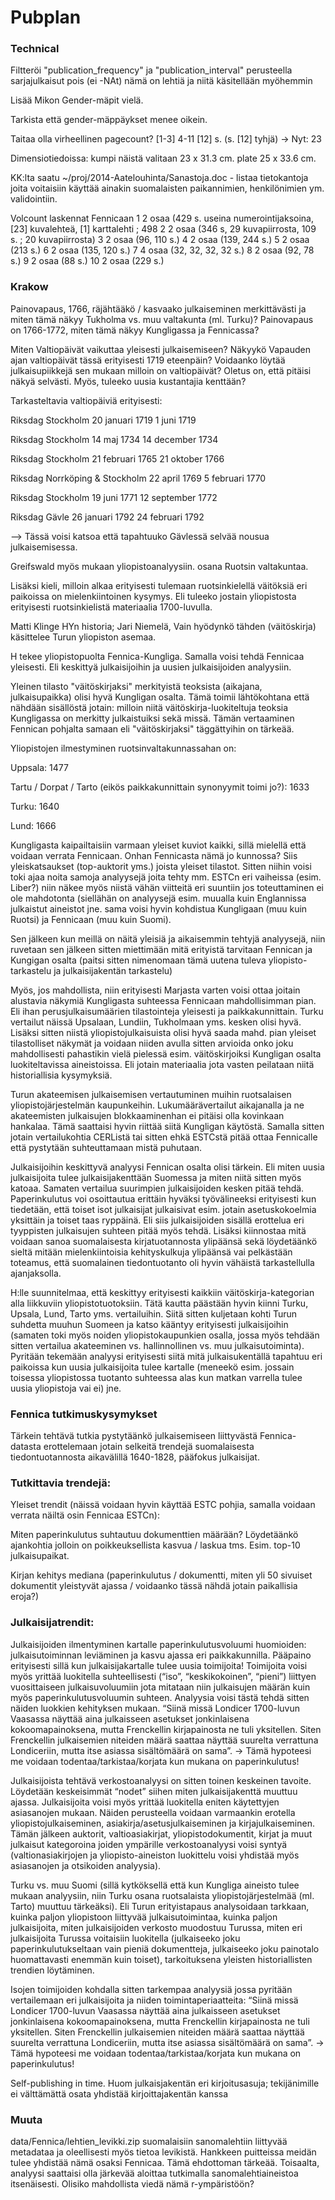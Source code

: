 Pubplan
==========

### Technical

Filtteröi "publication_frequency" ja "publication_interval"
perusteella sarjajulkaisut pois (ei -NAt) nämä on lehtiä ja niitä
käsitellään myöhemmin

Lisää Mikon Gender-mäpit vielä.

Tarkista että gender-mäppäykset menee oikein. 

Taitaa olla virheellinen pagecount?
[1-3] 4-11 [12] s. (s. [12] tyhjä)
-> Nyt: 23

Dimensiotiedoissa: kumpi näistä valitaan
23 x 31.3 cm. plate 25 x 33.6 cm. 

KK:lta saatu ~/proj/2014-Aatelouhinta/Sanastoja.doc - listaa
tietokantoja joita voitaisiin käyttää ainakin suomalaisten
paikannimien, henkilönimien ym. validointiin.

Volcount laskennat Fennicaan
1  2 osaa (429 s. useina numerointijaksoina, [23] kuvalehteä, [1] karttalehti ; 498
2                       2 osaa (346 s, 29 kuvapiirrosta, 109 s. ; 20 kuvapiirrosta)
3                                                               2 osaa (96, 110 s.)
4                                                              2 osaa (139, 244 s.)
5                                                                   2 osaa (213 s.)
6                                                              2 osaa (135, 120 s.)
7                                                        4 osaa (32, 32, 32, 32 s.)
8                                                                2 osaa (92, 78 s.)
9                                                                    2 osaa (88 s.)
10                                                                  2 osaa (229 s.)


### Krakow

Painovapaus, 1766, räjähtääkö / kasvaako julkaiseminen merkittävästi ja miten tämä näkyy Tukholma vs. muu valtakunta (ml. Turku)? Painovapaus on 1766-1772, miten tämä näkyy Kungligassa ja Fennicassa?


Miten Valtiopäivät vaikuttaa yleisesti julkaisemiseen? Näkyykö Vapauden ajan valtiopäivät tässä erityisesti 1719 eteenpäin? Voidaanko löytää julkaisupiikkejä sen mukaan milloin on valtiopäivät? Oletus on, että pitäisi näkyä selvästi. Myös, tuleeko uusia kustantajia kenttään?


Tarkasteltavia valtiopäiviä erityisesti:


Riksdag Stockholm 20 januari 1719 1 juni 1719


Riksdag Stockholm 14 maj 1734 14 december 1734


Riksdag Stockholm 21 februari 1765 21 oktober 1766


Riksdag Norrköping & Stockholm 22 april 1769 5 februari 1770


Riksdag Stockholm 19 juni 1771 12 september 1772


Riksdag Gävle 26 januari 1792 24 februari 1792

--> Tässä voisi katsoa että tapahtuuko Gävlessä selvää nousua julkaisemisessa.




Greifswald myös mukaan yliopistoanalyysiin. osana Ruotsin valtakuntaa.

Lisäksi kieli, milloin alkaa erityisesti tulemaan ruotsinkielellä
väitöksiä eri paikoissa on mielenkiintoinen kysymys. Eli tuleeko
jostain yliopistosta erityisesti ruotsinkielistä materiaalia
1700-luvulla.

Matti Klinge HYn historia; Jari Niemelä, Vain hyödynkö tähden
(väitöskirja) käsittelee Turun yliopiston asemaa.

H tekee yliopistopuolta Fennica-Kungliga. Samalla voisi tehdä Fennicaa
yleisesti. Eli keskittyä julkaisijoihin ja uusien julkaisijoiden
analyysiin.

Yleinen tilasto "väitöskirjaksi" merkityistä teoksista (aikajana,
julkaisupaikka) olisi hyvä Kungligan osalta. Tämä toimii lähtökohtana
että nähdään sisällöstä jotain: milloin niitä väitöskirja-luokiteltuja
teoksia Kungligassa on merkitty julkaistuiksi sekä missä. Tämän
vertaaminen Fennican pohjalta samaan eli "väitöskirjaksi" täggättyihin
on tärkeää.

Yliopistojen ilmestyminen ruotsinvaltakunnassahan on:

Uppsala: 1477

Tartu / Dorpat / Tarto (eikös paikkakunnittain synonyymit toimi jo?): 1633

Turku: 1640

Lund: 1666

Kungligasta kaipailtaisiin varmaan yleiset kuviot kaikki, sillä
mielellä että voidaan verrata Fennicaan. Onhan Fennicasta nämä jo
kunnossa? Siis yleiskatsaukset (top-auktorit yms.)  joista yleiset
tilastot. Sitten niihin voisi toki ajaa noita samoja analyysejä joita
tehty mm. ESTCn eri vaiheissa (esim. Liber?) niin näkee myös niistä
vähän viitteitä eri suuntiin jos toteuttaminen ei ole mahdotonta
(siellähän on analyysejä esim. muualla kuin Englannissa julkaistut
aineistot jne. sama voisi hyvin kohdistua Kungligaan (muu kuin Ruotsi)
ja Fennicaan (muu kuin Suomi).

Sen jälkeen kun meillä on näitä yleisiä ja aikaisemmin tehtyjä
analyysejä, niin ruvetaan sen jälkeen sitten miettimään mitä erityistä
tarvitaan Fennican ja Kungigan osalta (paitsi sitten nimenomaan tämä
uutena tuleva yliopisto-tarkastelu ja julkaisijakentän tarkastelu)

Myös, jos mahdollista, niin erityisesti Marjasta varten voisi ottaa
joitain alustavia näkymiä Kungligasta suhteessa Fennicaan
mahdollisimman pian. Eli ihan perusjulkaisumäärien tilastointeja
yleisesti ja paikkakunnittain. Turku vertailut näissä Upsalaan,
Lundiin, Tukholmaan yms. kesken olisi hyvä. Lisäksi sitten niistä
yliopistojulkaisuista olisi hyvä saada mahd. pian yleiset
tilastolliset näkymät ja voidaan niiden avulla sitten arvioida onko
joku mahdollisesti pahastikin vielä pielessä esim. väitöskirjoiksi
Kungligan osalta luokiteltavissa aineistoissa. Eli jotain materiaalia
jota vasten peilataan niitä historiallisia kysymyksiä.

Turun akateemisen julkaisemisen vertautuminen muihin ruotsalaisen
yliopistojärjestelmän kaupunkeihin. Lukumäärävertailut aikajanalla ja
ne akateemisten julkaisujen blokkaaminenhan ei pitäisi olla kovinkaan
hankalaa. Tämä saattaisi hyvin riittää siitä Kungligan
käytöstä. Samalla sitten jotain vertailukohtia CERListä tai sitten
ehkä ESTCstä pitää ottaa Fennicalle että pystytään suhteuttamaan mistä
puhutaan.

Julkaisijoihin keskittyvä analyysi Fennican osalta olisi tärkein. Eli
miten uusia julkaisijoita tulee julkaisijakenttään Suomessa ja miten
niitä sitten myös katoaa. Samaten vertailua suurimpien julkaisijoiden
kesken pitää tehdä. Paperinkulutus voi osoittautua erittäin hyväksi
työvälineeksi erityisesti kun tiedetään, että toiset isot julkaisijat
julkaisivat esim. jotain asetuskokoelmia yksittäin ja toiset taas
ryppäinä. Eli siis julkaisijoiden sisällä erottelua eri tyyppisten
julkaisujen suhteen pitää myös tehdä. Lisäksi kiinnostaa mitä voidaan
sanoa suomalaisesta kirjatuotannosta ylipäänsä sekä löydetäänkö sieltä
mitään mielenkiintoisia kehityskulkuja ylipäänsä vai pelkästään
toteamus, että suomalainen tiedontuotanto oli hyvin vähäistä
tarkastellulla ajanjaksolla.

H:lle suunnitelmaa, että keskittyy erityisesti kaikkiin väitöskirja-kategorian alla liikkuviin yliopistotuotoksiin. Tätä kautta päästään hyvin kiinni Turku, Upsala, Lund, Tarto yms. vertailuihin. Siitä sitten kuljetaan kohti Turun suhdetta muuhun Suomeen ja katso kääntyy erityisesti julkaisijoihin (samaten toki myös noiden yliopistokaupunkien osalla, jossa myös tehdään sitten vertailua akateeminen vs. hallinnollinen vs. muu julkaisutoiminta). Pyritään tekemään analyysi erityisesti siitä mitä julkaisukentällä tapahtuu eri paikoissa kun uusia julkaisijoita tulee kartalle (meneekö esim. jossain toisessa yliopistossa tuotanto suhteessa alas kun matkan varrella tulee uusia yliopistoja vai ei) jne.

### Fennica tutkimuskysymykset

Tärkein tehtävä tutkia pystytäänkö julkaisemiseen liittyvästä Fennica-datasta erottelemaan jotain selkeitä trendejä suomalaisesta tiedontuotannosta aikavälillä 1640-1828, pääfokus julkaisijat.

 
### Tutkittavia trendejä:

 Yleiset trendit (näissä voidaan hyvin käyttää ESTC pohjia, samalla
voidaan verrata näiltä osin Fennicaa ESTCn):
 
Miten paperinkulutus suhtautuu dokumenttien määrään? Löydetäänkö
ajankohtia jolloin on poikkeuksellista kasvua / laskua
tms. Esim. top-10 julkaisupaikat.


Kirjan kehitys mediana (paperinkulutus / dokumentti, miten yli 50
sivuiset dokumentit yleistyvät ajassa / voidaanko tässä nähdä jotain
paikallisia eroja?)


### Julkaisijatrendit:


Julkaisijoiden ilmentyminen kartalle paperinkulutusvoluumi huomioiden: julkaisutoiminnan leviäminen ja kasvu ajassa eri paikkakunnilla. Pääpaino erityisesti sillä kun julkaisijakartalle tulee uusia toimijoita! Toimijoita voisi myös yrittää luokitella suhteellisesti (“iso”, “keskikokoinen”, “pieni”) liittyen vuosittaiseen julkaisuvoluumiin jota mitataan niin julkaisujen määrän kuin myös paperinkulutusvoluumin suhteen. Analyysia voisi tästä tehdä sitten näiden luokkien kehityksen mukaan. “Siinä missä Londicer 1700-luvun Vaasassa näyttää aina julkaisseen asetukset jonkinlaisena kokoomapainoksena, mutta Frenckellin kirjapainosta ne tuli yksitellen. Siten Frenckellin julkaisemien niteiden määrä saattaa näyttää suurelta verrattuna Londiceriin, mutta itse asiassa sisältömäärä on sama”. → Tämä hypoteesi me voidaan todentaa/tarkistaa/korjata kun mukana on paperinkulutus!


Julkaisijoista tehtävä verkostoanalyysi on sitten toinen keskeinen tavoite. Löydetään keskeisimmät “nodet” siihen miten julkaisijakenttä muuttuu ajassa. Julkaisijoita voisi myös yrittää luokitella eniten käytettyjen asiasanojen mukaan. Näiden perusteella voidaan varmaankin erotella yliopistojulkaiseminen, asiakirja/asetusjulkaiseminen ja kirjajulkaiseminen. Tämän jälkeen auktorit, valtioasiakirjat, yliopistodokumentit, kirjat ja muut julkaisut kategoroina joiden ympärille verkostoanalyysi voisi syntyä (valtionasiakirjojen ja yliopisto-aineiston luokittelu voisi yhdistää myös asiasanojen ja otsikoiden analyysia).

 
Turku vs. muu Suomi (sillä kytköksellä että kun Kungliga aineisto tulee mukaan analyysiin, niin Turku osana ruotsalaista yliopistojärjestelmää (ml. Tarto) muuttuu tärkeäksi). Eli Turun erityistapaus analysoidaan tarkkaan, kuinka paljon yliopistoon liittyvää julkaisutoimintaa, kuinka paljon julkaisijoita, miten julkaisijoiden verkosto muodostuu Turussa, miten eri julkaisijoita Turussa voitaisiin luokitella (julkaiseeko joku paperinkulutukseltaan vain pieniä dokumentteja, julkaiseeko joku painotalo huomattavasti enemmän kuin toiset), tarkoituksena yleisten historiallisten trendien löytäminen.

 
Isojen toimijoiden kohdalla sitten tarkempaa analyysiä jossa pyritään vertailemaan eri julkaisijoita ja niiden toimintaperiaatteita: “Siinä missä Londicer 1700-luvun Vaasassa näyttää aina julkaisseen asetukset jonkinlaisena kokoomapainoksena, mutta Frenckellin kirjapainosta ne tuli yksitellen. Siten Frenckellin julkaisemien niteiden määrä saattaa näyttää suurelta verrattuna Londiceriin, mutta itse asiassa sisältömäärä on sama”. → Tämä hypoteesi me voidaan todentaa/tarkistaa/korjata kun mukana on paperinkulutus!

 
Self-publishing in time. Huom julkaisjakentän eri kirjoitusasuja; tekijänimille ei välttämättä osata yhdistää kirjoittajakentän kanssa



### Muuta

data/Fennica/lehtien_levikki.zip suomalaisiin sanomalehtiin liittyvää metadataa ja oleellisesti myös tietoa levikistä. Hankkeen puitteissa meidän tulee yhdistää nämä osaksi Fennicaa. Tämä ehdottoman tärkeää. Toisaalta, analyysi saattaisi olla järkevää aloittaa tutkimalla sanomalehtiaineistoa itsenäisesti. Olisiko mahdollista viedä nämä r-ympäristöön?










